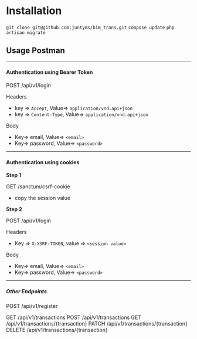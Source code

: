 # Installation
``git clone git@github.com:juntyms/bim_trans.git``
``compose update``
``php artisan migrate``

## Usage Postman
---
#### Authentication using Bearer Token
POST /api/v1/login

Headers
- key => `Accept`, Value=> `application/vnd.api+json`
- key => `Content-Type`, Value=> `application/vnd.api+json`

Body
- Key=> email, Value=> `<email>`
- Key=> password, Value=> `<password>`

---
#### Authentication using cookies
**Step 1**

GET /sanctum/csrf-cookie
- copy the session value

**Step 2**

POST /api/v1/login

Headers
- Key => `X-XSRF-TOKEN`, value => `<session value>`

Body
- Key=> email, Value=> `<email>`
- Key=> password, Value=> `<password>`

---

##### Other Endpoints
POST /api/v1/register

GET /api/v1/transactions
POST /api/v1/transactions
GET /api/v1/transactions/{transaction}
PATCH /api/v1/transactions/{transaction}
DELETE /api/v1/transactions/{transaction}
